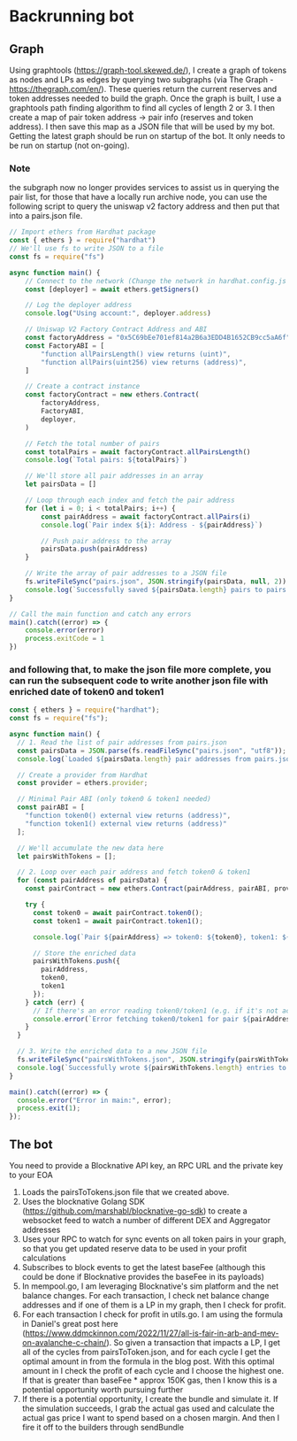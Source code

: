 # Backrunning bot

## Graph
Using graphtools (https://graph-tool.skewed.de/), I create a graph of tokens as nodes and LPs as edges by querying two subgraphs (via The Graph - https://thegraph.com/en/). These queries return the current reserves and token addresses needed to build the graph. Once the graph is built, I use a graphtools path finding algorithm to find all cycles of length 2 or 3. I then create a map of pair token address -> pair info (reserves and token address). I then save this map as a JSON file that will be used by my bot. Getting the latest graph should be run on startup of the bot. It only needs to be run on startup (not on-going).


### Note
the subgraph now no longer provides services to assist us in querying the pair list, for those that have a locally run archive node, you can use the following script to query the uniswap v2 factory address and then put that into a pairs.json file.

```javascript
// Import ethers from Hardhat package
const { ethers } = require("hardhat")
// We'll use fs to write JSON to a file
const fs = require("fs")

async function main() {
    // Connect to the network (Change the network in hardhat.config.js if necessary)
    const [deployer] = await ethers.getSigners()

    // Log the deployer address
    console.log("Using account:", deployer.address)

    // Uniswap V2 Factory Contract Address and ABI
    const factoryAddress = "0x5C69bEe701ef814a2B6a3EDD4B1652CB9cc5aA6f"
    const FactoryABI = [
        "function allPairsLength() view returns (uint)",
        "function allPairs(uint256) view returns (address)",
    ]

    // Create a contract instance
    const factoryContract = new ethers.Contract(
        factoryAddress,
        FactoryABI,
        deployer,
    )

    // Fetch the total number of pairs
    const totalPairs = await factoryContract.allPairsLength()
    console.log(`Total pairs: ${totalPairs}`)

    // We'll store all pair addresses in an array
    let pairsData = []

    // Loop through each index and fetch the pair address
    for (let i = 0; i < totalPairs; i++) {
        const pairAddress = await factoryContract.allPairs(i)
        console.log(`Pair index ${i}: Address - ${pairAddress}`)

        // Push pair address to the array
        pairsData.push(pairAddress)
    }

    // Write the array of pair addresses to a JSON file
    fs.writeFileSync("pairs.json", JSON.stringify(pairsData, null, 2))
    console.log(`Successfully saved ${pairsData.length} pairs to pairs.json`)
}

// Call the main function and catch any errors
main().catch((error) => {
    console.error(error)
    process.exitCode = 1
})
```


### and following that, to make the json file more complete, you can run the subsequent code to write another json file with enriched date of token0 and token1


```javascript
const { ethers } = require("hardhat");
const fs = require("fs");

async function main() {
  // 1. Read the list of pair addresses from pairs.json
  const pairsData = JSON.parse(fs.readFileSync("pairs.json", "utf8"));
  console.log(`Loaded ${pairsData.length} pair addresses from pairs.json`);

  // Create a provider from Hardhat
  const provider = ethers.provider;

  // Minimal Pair ABI (only token0 & token1 needed)
  const pairABI = [
    "function token0() external view returns (address)",
    "function token1() external view returns (address)"
  ];

  // We'll accumulate the new data here
  let pairsWithTokens = [];

  // 2. Loop over each pair address and fetch token0 & token1
  for (const pairAddress of pairsData) {
    const pairContract = new ethers.Contract(pairAddress, pairABI, provider);

    try {
      const token0 = await pairContract.token0();
      const token1 = await pairContract.token1();

      console.log(`Pair ${pairAddress} => token0: ${token0}, token1: ${token1}`);

      // Store the enriched data
      pairsWithTokens.push({
        pairAddress,
        token0,
        token1
      });
    } catch (err) {
      // If there's an error reading token0/token1 (e.g. if it's not actually a Uniswap pair)
      console.error(`Error fetching token0/token1 for pair ${pairAddress}: ${err.message}`);
    }
  }

  // 3. Write the enriched data to a new JSON file
  fs.writeFileSync("pairsWithTokens.json", JSON.stringify(pairsWithTokens, null, 2));
  console.log(`Successfully wrote ${pairsWithTokens.length} entries to pairsWithTokens.json`);
}

main().catch((error) => {
  console.error("Error in main:", error);
  process.exit(1);
});
```


## The bot
You need to provide a Blocknative API key, an RPC URL and the private key to your EOA
1. Loads the pairsToTokens.json file that we created above.
2. Uses the blocknative Golang SDK (https://github.com/marshabl/blocknative-go-sdk) to create a websocket feed to watch a number of different DEX and Aggregator addresses
3. Uses your RPC to watch for sync events on all token pairs in your graph, so that you get updated reserve data to be used in your profit calculations
4. Subscribes to block events to get the latest baseFee (although this could be done if Blocknative provides the baseFee in its payloads)
5. In mempool.go, I am leveraging Blocknative's sim platform and the net balance changes. For each transaction, I check net balance change addresses and if one of them is a LP in my graph, then I check for profit.
6. For each transaction I check for profit in utils.go. I am using the formula in Daniel's great post here (https://www.ddmckinnon.com/2022/11/27/all-is-fair-in-arb-and-mev-on-avalanche-c-chain/). So given a transaction that impacts a LP, I get all of the cycles from pairsToToken.json, and for each cycle I get the optimal amount in from the formula in the blog post. With this optimal amount in I check the profit of each cycle and I choose the highest one. If that is greater than baseFee * approx 150K gas, then I know this is a potential opportunity worth pursuing further
7. If there is a potential opportunity, I create the bundle and simulate it. If the simulation succeeds, I grab the actual gas used and calculate the actual gas price I want to spend based on a chosen margin. And then I fire it off to the builders through sendBundle
   
